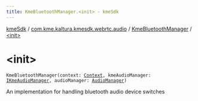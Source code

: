 ```yaml
---
title: KmeBluetoothManager.<init> - kmeSdk
---
```


[kmeSdk](../../index.html) / [com.kme.kaltura.kmesdk.webrtc.audio](../index.html) / [KmeBluetoothManager](index.html) / [&lt;init&gt;](./-init-.html)

# &lt;init&gt;

`KmeBluetoothManager(context: `[`Context`](https://developer.android.com/reference/android/content/Context.html)`, kmeAudioManager: `[`IKmeAudioManager`](../-i-kme-audio-manager/index.html)`, audioManager: `[`AudioManager`](https://developer.android.com/reference/android/media/AudioManager.html)`)`

An implementation for handling bluetooth audio device switches

